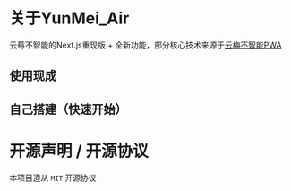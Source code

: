 # 关于YunMei_Air
云莓不智能的Next.js重现版 + 全新功能，部分核心技术来源于[云梅不智能PWA](https://github.com/zxy19/yunmei_unintelligent_pwa)

## 使用现成

## 自己搭建（快速开始）

# 开源声明 / 开源协议

本项目遵从 `MIT` 开源协议
